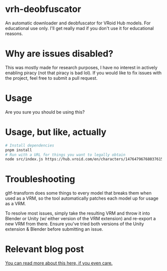 # vrh-deobfuscator
An automatic downloader and deobfuscator for VRoid Hub models.
For educational use only. I'll get really mad if you don't use it for educational reasons.

# Why are issues disabled?
This was mostly made for research purposes, I have no interest in actively enabling piracy (not that piracy is bad lol). If you would like to fix issues with the project, feel free to submit a pull request.

# Usage
Are you sure you should be using this?

# Usage, but like, actually
```bash
# Install dependencies
pnpm install
# Run with a URL for things you want to legally obtain
node src/index.js https://hub.vroid.com/en/characters/147647967680376151/models/259570871427745417
```

# Troubleshooting
gltf-transform does some things to every model that breaks them when used as a VRM, so the tool automatically patches each model up for usage as a VRM.

To resolve most issues, simply take the resulting VRM and throw it into Blender or Unity (w/ either version of the VRM extension) and re-export a new VRM from there. Ensure you've tried both versions of the Unity extension & Blender before submitting an issue.


# Relevant blog post
[You can read more about this here, if you even care.](https://toon.link/blog/1740863435/borrowing-intellectual-property)
